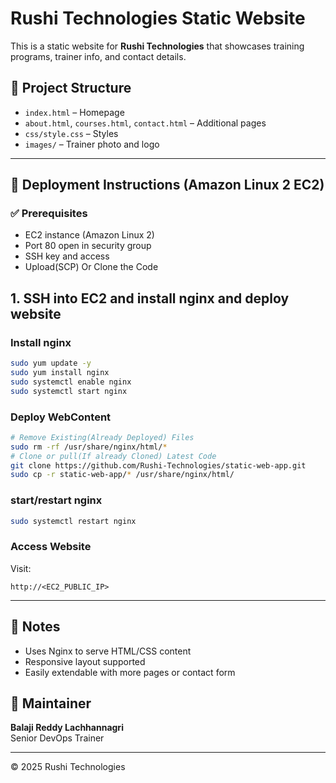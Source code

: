 # Rushi Technologies Static Website

This is a static website for **Rushi Technologies** that showcases training programs, trainer info, and contact details.

## 📁 Project Structure

- `index.html` – Homepage
- `about.html`, `courses.html`, `contact.html` – Additional pages
- `css/style.css` – Styles
- `images/` – Trainer photo and logo

---

## 🚀 Deployment Instructions (Amazon Linux 2 EC2)

### ✅ Prerequisites

- EC2 instance (Amazon Linux 2)
- Port 80 open in security group
- SSH key and access
- Upload(SCP) Or Clone the Code


## 1. SSH into EC2 and install nginx and deploy website

### Install nginx
```bash
sudo yum update -y
sudo yum install nginx
sudo systemctl enable nginx
sudo systemctl start nginx
```
### Deploy WebContent
```bash
# Remove Existing(Already Deployed) Files 
sudo rm -rf /usr/share/nginx/html/*
# Clone or pull(If already Cloned) Latest Code
git clone https://github.com/Rushi-Technologies/static-web-app.git
sudo cp -r static-web-app/* /usr/share/nginx/html/
```
### start/restart nginx
```bash
sudo systemctl restart nginx
```
### Access Website

Visit:  
```
http://<EC2_PUBLIC_IP>
```

---

## 📜 Notes

- Uses Nginx to serve HTML/CSS content
- Responsive layout supported
- Easily extendable with more pages or contact form

## 🤝 Maintainer

**Balaji Reddy Lachhannagri**  
Senior DevOps Trainer  

---

© 2025 Rushi Technologies
